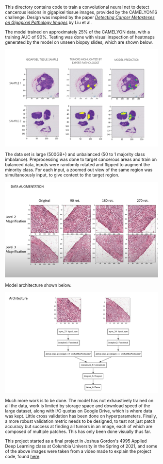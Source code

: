 This directory contains code to train a convolutional neural net to detect cancerous lesions in gigapixel tissue images, provided by the CAMELYON16 challenge. Design was inspired by the paper [*Detecting Cancer Metasteses on Gigapixel Pathology Images*](https://arxiv.org/pdf/1703.02442.pdf) by Liu et al. 

The model trained on approximately 25% of the CAMELYON data, with a training AUC of 90%. Testing was done with visual inspection of heatmaps generated by the model on unseen biopsy slides, which are shown below.
 
 ![Alt text](figures/figure1.png?raw=true "Title")

The data set is large (500GB+) and unbalanced (50 to 1 majority class imbalance). Preprocessing was done to target cancerous areas and train on balanced data, inputs were randomly rotated and flipped to augment the minority class. For each input, a zoomed out view of the same region was simultaneously input, to give context to the target region.

 ![Alt text](figures/figure2.PNG?raw=true "Title2")
 
 Model architecture shown below. 
 
  ![Alt text](figures/figure3.PNG?raw=true "Title3")


Much more work is to be done. The model has not exhaustively trained on all the data, work is limited by storage space and download speed of the large dataset, along with I/O quotas on Google Drive, which is where data was kept. Little cross validation has been done on hyperparameters. Finally, a more robust validation metric needs to be designed, to test not just patch accuracy but success at finding all tumors in an image, each of which are composed of multiple patches. This has only been done visually thus far.

This project started as a final project in Joshua Gordon's 4995 Applied Deep Learning class at Columbia University in the Spring of 2021, and some of the above images were taken from a video made to explain the project code, found [here](https://www.youtube.com/watch?v=eHNgvjk_GxU).